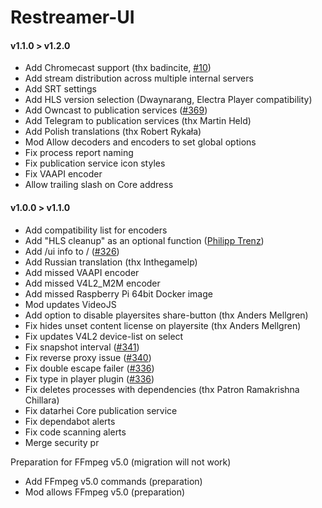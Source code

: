 # Restreamer-UI

#### v1.1.0 > v1.2.0

-   Add Chromecast support (thx badincite, [#10](https://github.com/datarhei/restreamer-ui/pull/10))
-   Add stream distribution across multiple internal servers
-   Add SRT settings
-   Add HLS version selection (Dwaynarang, Electra Player compatibility)
-   Add Owncast to publication services ([#369](https://github.com/datarhei/restreamer/issues/369))
-   Add Telegram to publication services (thx Martin Held)
-   Add Polish translations (thx Robert Rykała)
-   Mod Allow decoders and encoders to set global options
-   Fix process report naming
-   Fix publication service icon styles
-   Fix VAAPI encoder
-   Allow trailing slash on Core address

#### v1.0.0 > v1.1.0

-   Add compatibility list for encoders
-   Add "HLS cleanup" as an optional function ([Philipp Trenz](https://github.com/philipptrenz))
-   Add /ui info to / ([#326](https://github.com/datarhei/restreamer/issues/326))
-   Add Russian translation (thx Inthegamelp)
-   Add missed VAAPI encoder
-   Add missed V4L2_M2M encoder
-   Add missed Raspberry Pi 64bit Docker image
-   Mod updates VideoJS
-   Add option to disable playersites share-button (thx Anders Mellgren)
-   Fix hides unset content license on playersite (thx Anders Mellgren)
-   Fix updates V4L2 device-list on select
-   Fix snapshot interval ([#341](https://github.com/datarhei/restreamer/issues/340))
-   Fix reverse proxy issue ([#340](https://github.com/datarhei/restreamer/issues/340))
-   Fix double escape failer ([#336](https://github.com/datarhei/restreamer/issues/336))
-   Fix type in player plugin ([#336](https://github.com/datarhei/restreamer/issues/336))
-   Fix deletes processes with dependencies (thx Patron Ramakrishna Chillara)
-   Fix datarhei Core publication service
-   Fix dependabot alerts
-   Fix code scanning alerts
-   Merge security pr

Preparation for FFmpeg v5.0 (migration will not work)

-   Add FFmpeg v5.0 commands (preparation)
-   Mod allows FFmpeg v5.0 (preparation)

